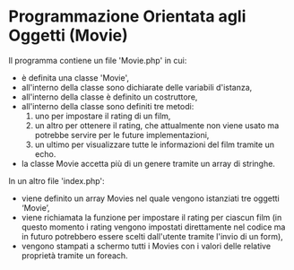 # Programmazione Orientata agli Oggetti (Movie)

Il programma contiene un file 'Movie.php' in cui:
- è definita una classe 'Movie',
- all'interno della classe sono dichiarate delle variabili d'istanza,
- all'interno della classe è definito un costruttore, 
- all'interno della classe sono definiti tre metodi:
    1. uno per impostare il rating di un film,
    2. un altro per ottenere il rating, che attualmente non viene usato ma  potrebbe servire per le future implementazioni,
    3. un ultimo per visualizzare tutte le informazioni del film tramite un echo.
- la classe Movie accetta più di un genere tramite un array di stringhe.


In un altro file 'index.php':
- viene definito un array Movies nel quale vengono istanziati tre oggetti ‘Movie’,
- viene richiamata la funzione per impostare il rating per ciascun film (in questo momento i rating vengono impostati direttamente nel codice ma in futuro potrebbero essere scelti dall'utente tramite l'invio di un form),
- vengono stampati a schermo tutti i Movies con i valori delle relative proprietà tramite un foreach.
